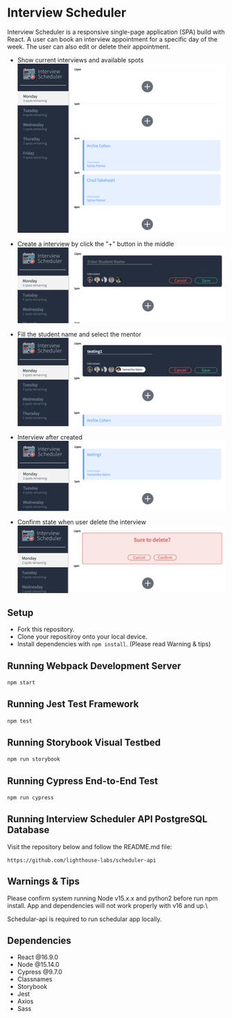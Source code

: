 # Interview Scheduler

Interview Scheduler is a responsive single-page application (SPA) build with React. A user can book an interview appointment for a specific day of the week. The user can also edit or delete their appointment.

- Show current interviews and available spots
  !["Home Page"](https://github.com/cheungjoshua/scheduler/blob/master/doc/Screen%20Shot%202022-06-22%20at%2019.58.19.png?raw=true)

- Create a interview by click the "+" button in the middle
  !["Create interview"](https://github.com/cheungjoshua/scheduler/blob/master/doc/Screen%20Shot%202022-06-22%20at%2019.58.35.png?raw=true)

- Fill the student name and select the mentor
  !["Input name and pick mentor"](https://github.com/cheungjoshua/scheduler/blob/master/doc/Screen%20Shot%202022-06-22%20at%2019.58.51.png?raw=true)

- Interview after created
  !["Interview created"](https://github.com/cheungjoshua/scheduler/blob/master/doc/Screen%20Shot%202022-06-22%20at%2019.59.01.png?raw=true)

- Confirm state when user delete the interview
  !["Delete interview"](https://github.com/cheungjoshua/scheduler/blob/master/doc/Screen%20Shot%202022-06-22%20at%2019.59.17.png?raw=true)

## Setup

- Fork this repository.
- Clone your repositiroy onto your local device.
- Install dependencies with `npm install`. (Please read Warning & tips)

## Running Webpack Development Server

```sh
npm start
```

## Running Jest Test Framework

```sh
npm test
```

## Running Storybook Visual Testbed

```sh
npm run storybook
```

## Running Cypress End-to-End Test

```sh
npm run cypress
```

## Running Interview Scheduler API PostgreSQL Database

Visit the repository below and follow the README.md file:

```
https://github.com/lighthouse-labs/scheduler-api
```

## Warnings & Tips

Please confirm system running Node v15.x.x and python2 before run npm install. App and dependencies will not work properly with v16 and up.\

Schedular-api is required to run schedular app locally.

## Dependencies

- React @16.9.0
- Node @15.14.0
- Cypress @9.7.0
- Classnames
- Storybook
- Jest
- Axios
- Sass
